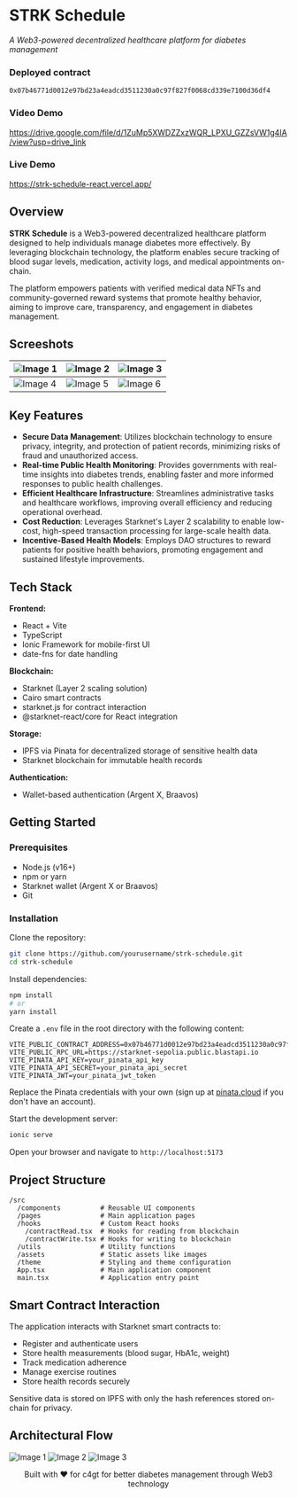 # STRK Schedule

_A Web3-powered decentralized healthcare platform for diabetes management_

### Deployed contract

`0x07b46771d0012e97bd23a4eadcd3511230a0c97f827f0068cd339e7100d36df4`

### Video Demo

https://drive.google.com/file/d/1ZuMp5XWDZZxzWQR_LPXU_GZZsVW1g4IA/view?usp=drive_link

### Live Demo

https://strk-schedule-react.vercel.app/ 

## Overview

**STRK Schedule** is a Web3-powered decentralized healthcare platform designed to help individuals manage diabetes more effectively. By leveraging blockchain technology, the platform enables secure tracking of blood sugar levels, medication, activity logs, and medical appointments on-chain.

The platform empowers patients with verified medical data NFTs and community-governed reward systems that promote healthy behavior, aiming to improve care, transparency, and engagement in diabetes management.

## Screeshots

| ![Image 1](/public/assets/screenshots/ss1.png) | ![Image 2](/public/assets/screenshots/ss2.png) | ![Image 3](/public/assets/screenshots/ss3.png) |
| ---------------------------------------------- | ---------------------------------------------- | ---------------------------------------------- |
| ![Image 4](/public/assets/screenshots/ss4.png) | ![Image 5](/public/assets/screenshots/ss5.png) | ![Image 6](/public/assets/screenshots/ss6.png) |

## Key Features

- **Secure Data Management**: Utilizes blockchain technology to ensure privacy, integrity, and protection of patient records, minimizing risks of fraud and unauthorized access.
- **Real-time Public Health Monitoring**: Provides governments with real-time insights into diabetes trends, enabling faster and more informed responses to public health challenges.
- **Efficient Healthcare Infrastructure**: Streamlines administrative tasks and healthcare workflows, improving overall efficiency and reducing operational overhead.
- **Cost Reduction**: Leverages Starknet's Layer 2 scalability to enable low-cost, high-speed transaction processing for large-scale health data.
- **Incentive-Based Health Models**: Employs DAO structures to reward patients for positive health behaviors, promoting engagement and sustained lifestyle improvements.

## Tech Stack

**Frontend:**

- React + Vite
- TypeScript
- Ionic Framework for mobile-first UI
- date-fns for date handling

**Blockchain:**

- Starknet (Layer 2 scaling solution)
- Cairo smart contracts
- starknet.js for contract interaction
- @starknet-react/core for React integration

**Storage:**

- IPFS via Pinata for decentralized storage of sensitive health data
- Starknet blockchain for immutable health records

**Authentication:**

- Wallet-based authentication (Argent X, Braavos)

## Getting Started

### Prerequisites

- Node.js (v16+)
- npm or yarn
- Starknet wallet (Argent X or Braavos)
- Git

### Installation

Clone the repository:

```bash
git clone https://github.com/yourusername/strk-schedule.git
cd strk-schedule
```

Install dependencies:

```bash
npm install
# or
yarn install
```

Create a `.env` file in the root directory with the following content:

```env
VITE_PUBLIC_CONTRACT_ADDRESS=0x07b46771d0012e97bd23a4eadcd3511230a0c97f827f0068cd339e7100d36df4
VITE_PUBLIC_RPC_URL=https://starknet-sepolia.public.blastapi.io
VITE_PINATA_API_KEY=your_pinata_api_key
VITE_PINATA_API_SECRET=your_pinata_api_secret
VITE_PINATA_JWT=your_pinata_jwt_token
```

Replace the Pinata credentials with your own (sign up at [pinata.cloud](https://www.pinata.cloud) if you don't have an account).

Start the development server:

```bash
ionic serve
```

Open your browser and navigate to `http://localhost:5173`

## Project Structure

```
/src
  /components          # Reusable UI components
  /pages               # Main application pages
  /hooks               # Custom React hooks
    /contractRead.tsx  # Hooks for reading from blockchain
    /contractWrite.tsx # Hooks for writing to blockchain
  /utils               # Utility functions
  /assets              # Static assets like images
  /theme               # Styling and theme configuration
  App.tsx              # Main application component
  main.tsx             # Application entry point
```

## Smart Contract Interaction

The application interacts with Starknet smart contracts to:

- Register and authenticate users
- Store health measurements (blood sugar, HbA1c, weight)
- Track medication adherence
- Manage exercise routines
- Store health records securely

Sensitive data is stored on IPFS with only the hash references stored on-chain for privacy.

## Architectural Flow

![Image 1](/public/assets/screenshots/Arch1.png)
![Image 2](/public/assets/screenshots/Arch2.png)
![Image 3](/public/assets/screenshots/Arch3.png)

<div align="center">
  <p>Built with ❤️ for c4gt for better diabetes management through Web3 technology</p>
</div>
